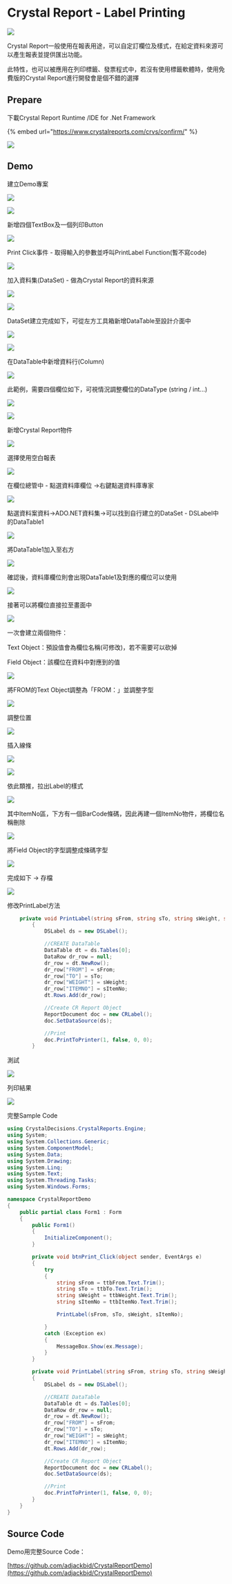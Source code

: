 # Crystal Report - Label Printing

![](../.gitbook/assets/image%20%28136%29.png)

Crystal Report一般使用在報表用途，可以自定訂欄位及樣式，在給定資料來源可以產生報表並提供匯出功能。

此特性，也可以被應用在列印標籤、發票程式中，若沒有使用標籤軟體時，使用免費版的Crystal Report進行開發會是個不錯的選擇

## Prepare

下載Crystal Report Runtime /IDE for .Net Framework

{% embed url="https://www.crystalreports.com/crvs/confirm/" %}

![](../.gitbook/assets/image%20%28274%29.png)

## Demo

建立Demo專案

![](../.gitbook/assets/image%20%28247%29.png)

![](../.gitbook/assets/image%20%2873%29.png)

新增四個TextBox及一個列印Button

![](../.gitbook/assets/image%20%28209%29.png)

Print Click事件 - 取得輸入的參數並呼叫PrintLabel Function\(暫不寫code\)

![](../.gitbook/assets/image%20%28298%29.png)

加入資料集\(DataSet\) - 做為Crystal Report的資料來源

![](../.gitbook/assets/image%20%28251%29.png)

![](../.gitbook/assets/image%20%2877%29.png)

DataSet建立完成如下，可從左方工具箱新增DataTable至設計介面中

![](../.gitbook/assets/image%20%2876%29.png)

![](../.gitbook/assets/image%20%28268%29.png)

在DataTable中新增資料行\(Column\)

![](../.gitbook/assets/image%20%28292%29.png)

此範例，需要四個欄位如下，可視情況調整欄位的DataType \(string / int...\)

![](../.gitbook/assets/image%20%28200%29.png)

![](../.gitbook/assets/image%20%28227%29.png)

新增Crystal Report物件

![](../.gitbook/assets/image%20%287%29.png)

選擇使用空白報表

![](../.gitbook/assets/image%20%28238%29.png)

在欄位總管中 - 點選資料庫欄位 →右鍵點選資料庫專家

![](../.gitbook/assets/image%20%28199%29.png)

點選資料案資料→ADO.NET資料集→可以找到自行建立的DataSet - DSLabel中的DataTable1

![](../.gitbook/assets/image%20%28163%29.png)

將DataTable1加入至右方

![](../.gitbook/assets/image%20%2890%29.png)

確認後，資料庫欄位則會出現DataTable1及對應的欄位可以使用

![](../.gitbook/assets/image%20%28138%29.png)

接著可以將欄位直接拉至畫面中

![](../.gitbook/assets/image%20%28101%29.png)

一次會建立兩個物件：

Text Object：預設值會為欄位名稱\(可修改\)，若不需要可以砍掉

Field Object：該欄位在資料中對應到的值

![](../.gitbook/assets/image%20%28272%29.png)

將FROM的Text Object調整為「FROM：」並調整字型

![](../.gitbook/assets/image%20%28390%29.png)

調整位置

![](../.gitbook/assets/image%20%28366%29.png)

插入線條

![](../.gitbook/assets/image%20%2823%29.png)

![](../.gitbook/assets/image%20%28340%29.png)

依此類推，拉出Label的樣式

![](../.gitbook/assets/image%20%28324%29.png)

其中ItemNo區，下方有一個BarCode條碼，因此再建一個ItemNo物件，將欄位名稱刪除

![](../.gitbook/assets/image%20%28352%29.png)

將Field Object的字型調整成條碼字型

![](../.gitbook/assets/image%20%28164%29.png)

完成如下 → 存檔

![](../.gitbook/assets/image%20%2867%29.png)

修改PrintLabel方法

```csharp
    private void PrintLabel(string sFrom, string sTo, string sWeight, string sItemNo)
        {
            DSLabel ds = new DSLabel();

            //CREATE DataTable
            DataTable dt = ds.Tables[0];
            DataRow dr_row = null;
            dr_row = dt.NewRow();
            dr_row["FROM"] = sFrom;
            dr_row["TO"] = sTo;
            dr_row["WEIGHT"] = sWeight;
            dr_row["ITEMNO"] = sItemNo;
            dt.Rows.Add(dr_row);

            //Create CR Report Object
            ReportDocument doc = new CRLabel();
            doc.SetDataSource(ds);

            //Print
            doc.PrintToPrinter(1, false, 0, 0);
        }
```

測試

![](../.gitbook/assets/image%20%28145%29.png)

列印結果

![](../.gitbook/assets/image%20%28389%29.png)

完整Sample Code

```csharp
using CrystalDecisions.CrystalReports.Engine;
using System;
using System.Collections.Generic;
using System.ComponentModel;
using System.Data;
using System.Drawing;
using System.Linq;
using System.Text;
using System.Threading.Tasks;
using System.Windows.Forms;

namespace CrystalReportDemo
{
    public partial class Form1 : Form
    {
        public Form1()
        {
            InitializeComponent();
        }

        private void btnPrint_Click(object sender, EventArgs e)
        {
            try
            {
                string sFrom = ttbFrom.Text.Trim();
                string sTo = ttbTo.Text.Trim();
                string sWeight = ttbWeight.Text.Trim();
                string sItemNo = ttbItemNo.Text.Trim();

                PrintLabel(sFrom, sTo, sWeight, sItemNo);

            }
            catch (Exception ex)
            {
                MessageBox.Show(ex.Message);
            }
        }

        private void PrintLabel(string sFrom, string sTo, string sWeight, string sItemNo)
        {
            DSLabel ds = new DSLabel();

            //CREATE DataTable
            DataTable dt = ds.Tables[0];
            DataRow dr_row = null;
            dr_row = dt.NewRow();
            dr_row["FROM"] = sFrom;
            dr_row["TO"] = sTo;
            dr_row["WEIGHT"] = sWeight;
            dr_row["ITEMNO"] = sItemNo;
            dt.Rows.Add(dr_row);

            //Create CR Report Object
            ReportDocument doc = new CRLabel();
            doc.SetDataSource(ds);

            //Print
            doc.PrintToPrinter(1, false, 0, 0);
        }
    }
}

```

## Source Code

Demo用完整Source Code：

[https://github.com/adjackbid/CrystalReportDemo](https://github.com/adjackbid/CrystalReportDemo)

